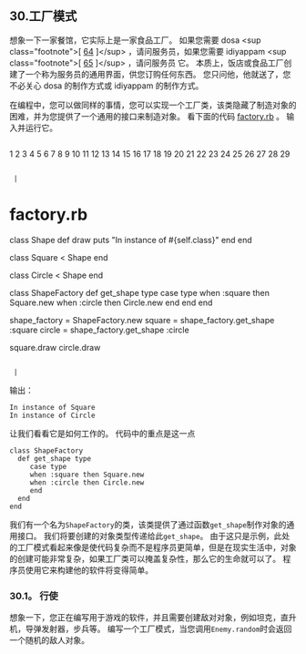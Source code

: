 ## 30.工厂模式

想象一下一家餐馆，它实际上是一家食品工厂。 如果您需要 dosa &lt;sup class="footnote"&gt;[ [64](#_footnotedef_64 "View footnote.") ]&lt;/sup&gt; ，请问服务员，如果您需要 idiyappam &lt;sup class="footnote"&gt;[ [65](#_footnotedef_65 "View footnote.") ]&lt;/sup&gt; ，请问服务员 它。 本质上，饭店或食品工厂创建了一个称为服务员的通用界面，供您订购任何东西。 您只问他，他就送了，您不必关心 dosa 的制作方式或 idiyappam 的制作方式。

在编程中，您可以做同样的事情，您可以实现一个工厂类，该类隐藏了制造对象的困难，并为您提供了一个通用的接口来制造对象。 看下面的代码 [factory.rb](code/design_patterns/factory.rb) 。 输入并运行它。

```
 ```
1
2
3
4
5
6
7
8
9
10
11
12
13
14
15
16
17
18
19
20
21
22
23
24
25
26
27
28
29

```

 |

```
# factory.rb

class Shape
  def draw
    puts "In instance of #{self.class}"
  end
end

class Square &lt; Shape
end

class Circle &lt; Shape
end

class ShapeFactory
  def get_shape type
     case type
     when :square then Square.new
     when :circle then Circle.new
     end
  end
end

shape_factory = ShapeFactory.new
square = shape_factory.get_shape :square
circle = shape_factory.get_shape :circle

square.draw
circle.draw
```

 | 
```

输出：

```
In instance of Square
In instance of Circle
```

让我们看看它是如何工作的。 代码中的重点是这一点

```
class ShapeFactory
  def get_shape type
     case type
     when :square then Square.new
     when :circle then Circle.new
     end
  end
end
```

我们有一个名为`ShapeFactory`的类，该类提供了通过函数`get_shape`制作对象的通用接口。 我们将要创建的对象类型传递给此`get_shape`。 由于这只是示例，此处的工厂模式看起来像是使代码复杂而不是程序员更简单，但是在现实生活中，对象的创建可能非常复杂，如果工厂类可以掩盖复杂性，那么它的生命就可以了。 程序员使用它来构建他的软件将变得简单。

### 30.1。 行使

想象一下，您正在编写用于游戏的软件，并且需要创建敌对对象，例如坦克，直升机，导弹发射器，步兵等。 编写一个工厂模式，当您调用`Enemy.random`时会返回一个随机的敌人对象。